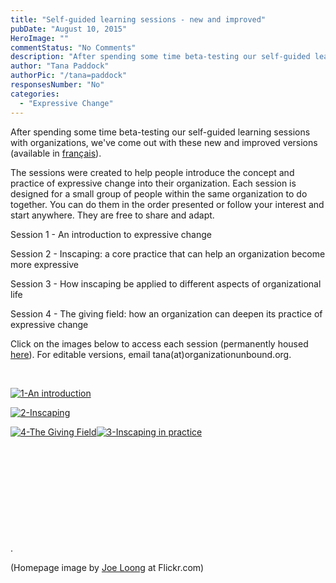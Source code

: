 ```yaml
---
title: "Self-guided learning sessions - new and improved"
pubDate: "August 10, 2015"
HeroImage: ""
commentStatus: "No Comments"
description: "After spending some time beta-testing our self-guided learning sessions with organizations, we’ve come out with these new and improved versions. The sessions were created to help people introduce the concept and practice of expressive change into their organization."
author: "Tana Paddock"
authorPic: "/tana=paddock"
responsesNumber: "No"
categories: 
  - "Expressive Change"
---
```


After spending some time beta-testing our self-guided learning sessions with organizations, we've come out with these new and improved versions (available in [français](https://organizationunbound.org/francais/)).

The sessions were created to help people introduce the concept and practice of expressive change into their organization. Each session is designed for a small group of people within the same organization to do together. You can do them in the order presented or follow your interest and start anywhere. They are free to share and adapt.

Session 1 - An introduction to expressive change

Session 2 - Inscaping: a core practice that can help an organization become more expressive

Session 3 - How inscaping be applied to different aspects of organizational life

Session 4 - The giving field: how an organization can deepen its practice of expressive change

Click on the images below to access each session (permanently housed [here](https://organizationunbound.org/in-practice/)). For editable versions, email tana(at)organizationunbound.org.

 

[![1-An introduction](https://organizationunbound.org/wp-content/uploads/2015/07/1-An-introduction-300x225.jpg)](https://drive.google.com/file/d/0B9n6TOVC3gefX1Y3NjAyMHU3OGM/view?usp=sharing)

[![2-Inscaping](https://organizationunbound.org/wp-content/uploads/2015/07/2-Inscaping-300x225.jpg)](https://drive.google.com/file/d/0B9n6TOVC3gefdDdSNS0xd3BEYjA/view?usp=sharing)

[![4-The Giving Field](https://organizationunbound.org/wp-content/uploads/2015/07/4-The-Giving-Field-300x225.jpg)](https://drive.google.com/file/d/0B9n6TOVC3gefcmtNMExodzUzVkU/view)[![3-Inscaping in practice](https://organizationunbound.org/wp-content/uploads/2015/07/3-Inscaping-in-practice-300x224.jpg)](https://drive.google.com/file/d/0B9n6TOVC3gefMXFBSUFZMUstM0E/view?usp=sharing)

 

 

 

 

 

.

(Homepage image by [Joe Loong](https://www.flickr.com/photos/joelogon/ "Go to Joe Loong's photostream") at Flickr.com)
